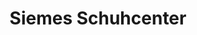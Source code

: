 ---
title: "Siemes Schuhcenter"
url: /berlin/siemes-schuhcenter-ellen-epstein-strasse/
shop: Schuhe
---